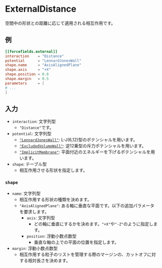 # ExternalDistance

空間中の形状との距離に応じて適用される相互作用です。

## 例

```toml
[[forcefields.external]]
interaction    = "Distance"
potential      = "LennardJonesWall"
shape.name     = "AxisAlignedPlane"
shape.axis     = "+X"
shape.position = 0.0
shape.margin   = 0.5
parameters     = [
# ...
]
```

## 入力

- `interaction`: 文字列型
  - `"Distance"`です。
- `potential`: 文字列型
  - [`"LennardJonesWall"`](LennardJonesWallPotential.md): L-J(6,12)型のポテンシャルを用います。
  - [`"ExcludedVolumeWall"`](ExcludedVolumeWallPotential.md): 逆12乗型の斥力ポテンシャルを用います。
  - [`"ImplicitMembrane"`](ImplicitMembranePotential.md): 平面付近のエネルギーを下げるポテンシャルを用います。
- `shape`: テーブル型
  - 相互作用させる形状を指定します。

### `shape`

- `name`: 文字列型
  - 相互作用する形状の種類を決めます。
  - `"AxisAlignedPlane"`: ある軸に垂直な平面です。以下の追加パラメータを要求します。
    - `axis`: 文字列型
      - どの軸に垂直にするかを決めます。`"+X"`や`"-Z"`のように指定します。
    - `position`: 浮動小数点数型
      - 垂直な軸の上での平面の位置を指定します。
- `margin`: 浮動小数点数型
  - 相互作用する粒子のリストを管理する際のマージンの、カットオフに対する相対長さを決めます。
